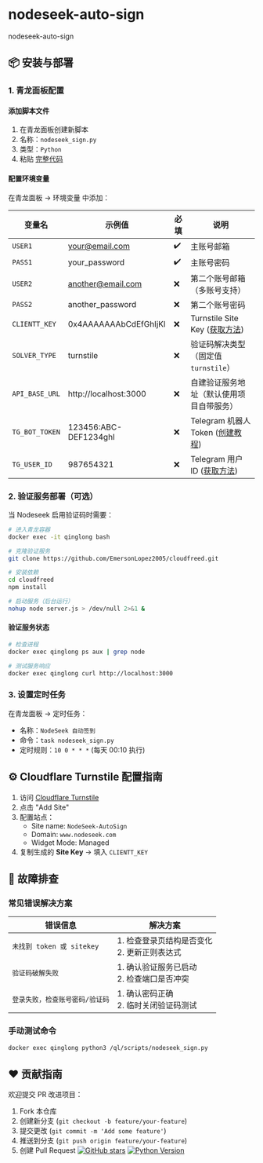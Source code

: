 # nodeseek-auto-sign
nodeseek-auto-sign

## 📦 安装与部署

### 1. 青龙面板配置

#### 添加脚本文件
1. 在青龙面板创建新脚本
2. 名称：`nodeseek_sign.py`
3. 类型：`Python`
4. 粘贴 [完整代码](https://github.com/EmersonLopez2005/nodeseek-auto-sign/blob/main/sign.py)

#### 配置环境变量
在青龙面板 → 环境变量 中添加：

| 变量名          | 示例值                  | 必填 | 说明                                                                 |
|-----------------|-------------------------|------|----------------------------------------------------------------------|
| `USER1`         | your@email.com          | ✔️   | 主账号邮箱                                                           |
| `PASS1`         | your_password           | ✔️   | 主账号密码                                                           |
| `USER2`         | another@email.com       | ❌   | 第二个账号邮箱（多账号支持）                                         |
| `PASS2`         | another_password        | ❌   | 第二个账号密码                                                       |
| `CLIENTT_KEY`   | 0x4AAAAAAAbCdEfGhIjKl   | ❌   | Turnstile Site Key ([获取方法](#cloudflare-turnstile-配置指南))      |
| `SOLVER_TYPE`   | turnstile               | ❌   | 验证码解决类型（固定值 `turnstile`）                                 |
| `API_BASE_URL`  | http://localhost:3000   | ❌   | 自建验证服务地址（默认使用项目自带服务）                             |
| `TG_BOT_TOKEN`  | 123456:ABC-DEF1234ghI   | ❌   | Telegram 机器人 Token ([创建教程](https://core.telegram.org/bots)) |
| `TG_USER_ID`    | 987654321               | ❌   | Telegram 用户 ID ([获取方法](https://t.me/userinfobot))            |

### 2. 验证服务部署（可选）
当 Nodeseek 启用验证码时需要：

```bash
# 进入青龙容器
docker exec -it qinglong bash

# 克隆验证服务
git clone https://github.com/EmersonLopez2005/cloudfreed.git

# 安装依赖
cd cloudfreed
npm install

# 启动服务（后台运行）
nohup node server.js > /dev/null 2>&1 &
```

#### 验证服务状态
```bash
# 检查进程
docker exec qinglong ps aux | grep node

# 测试服务响应
docker exec qinglong curl http://localhost:3000
```

### 3. 设置定时任务
在青龙面板 → 定时任务：
- 名称：`NodeSeek 自动签到`
- 命令：`task nodeseek_sign.py`
- 定时规则：`10 0 * * *` (每天 00:10 执行)

## ⚙️ Cloudflare Turnstile 配置指南
1. 访问 [Cloudflare Turnstile](https://dash.cloudflare.com/?to=/:account/turnstile)
2. 点击 "Add Site"
3. 配置站点：
   - Site name: `NodeSeek-AutoSign`
   - Domain: `www.nodeseek.com`
   - Widget Mode: Managed
4. 复制生成的 **Site Key** → 填入 `CLIENTT_KEY`

## 🔧 故障排查
### 常见错误解决方案
| 错误信息 | 解决方案 |
|----------|----------|
| `未找到 token 或 sitekey` | 1. 检查登录页结构是否变化<br>2. 更新正则表达式 |
| `验证码破解失败` | 1. 确认验证服务已启动<br>2. 检查端口是否冲突 |
| `登录失败，检查账号密码/验证码` | 1. 确认密码正确<br>2. 临时关闭验证码测试 |

### 手动测试命令
```bash
docker exec qinglong python3 /ql/scripts/nodeseek_sign.py
```

## ❤️ 贡献指南
欢迎提交 PR 改进项目：
1. Fork 本仓库
2. 创建新分支 (`git checkout -b feature/your-feature`)
3. 提交更改 (`git commit -m 'Add some feature'`)
4. 推送到分支 (`git push origin feature/your-feature`)
5. 创建 Pull Request
[![GitHub stars](https://img.shields.io/github/stars/EmersonLopez2005/nodeseek-auto-sign?style=flat-square)](https://github.com/EmersonLopez2005/nodeseek-auto-sign/stargazers)
[![Python Version](https://img.shields.io/badge/python-3.7+-blue.svg)](https://www.python.org/)

